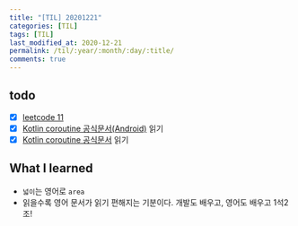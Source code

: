 ```yaml
---
title: "[TIL] 20201221"
categories: [TIL]
tags: [TIL]
last_modified_at: 2020-12-21
permalink: /til/:year/:month/:day/:title/
comments: true
---
```

## todo
- [X] [leetcode 11](https://leetcode.com/problems/container-with-most-water/)
- [X] [Kotlin coroutine 공식문서(Android)](https://developer.android.com/kotlin/coroutines-adv) 읽기
- [X] [Kotlin coroutine 공식문서](https://kotlinlang.org/docs/reference/coroutines/coroutines-guide.html) 읽기

## What I learned
* `넓이`는 영어로 `area`
* 읽을수록 영어 문서가 읽기 편해지는 기분이다. 개발도 배우고, 영어도 배우고 1석2조!
